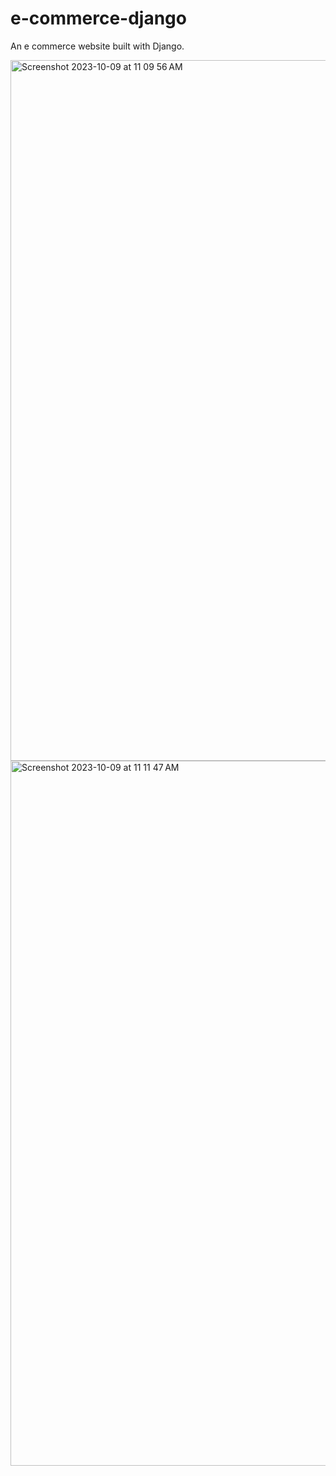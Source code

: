 # e-commerce-django
An e commerce website built with Django.

<img width="1121" alt="Screenshot 2023-10-09 at 11 09 56 AM" src="https://github.com/SomilKSharma/e-commerce-django/assets/120346284/21dfbb0c-043a-4c4d-8ff1-e9ad5b2280ea">

<img width="1128" alt="Screenshot 2023-10-09 at 11 11 47 AM" src="https://github.com/SomilKSharma/e-commerce-django/assets/120346284/63744c60-c6ca-45d2-ab00-63f315d4382b">


